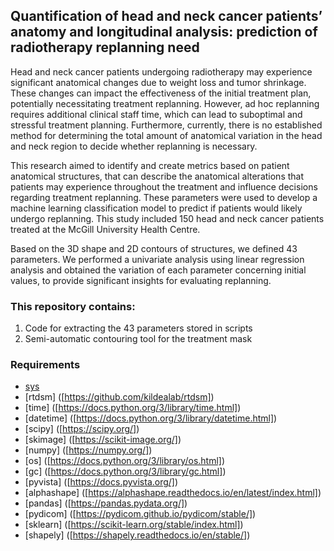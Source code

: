 ## Quantification of head and neck cancer patients’ anatomy and longitudinal analysis: prediction of radiotherapy replanning need

Head and neck cancer patients undergoing radiotherapy may experience significant anatomical changes due to weight loss and tumor shrinkage. These changes can impact the effectiveness of the initial treatment plan, potentially necessitating treatment replanning. However, ad hoc replanning requires additional clinical staff time, which can lead to suboptimal and stressful treatment planning. Furthermore, currently, there is no established method for determining the total amount of anatomical variation in the head and neck region to decide whether replanning is necessary. 

This research aimed to identify and create metrics based on patient anatomical structures, that can describe the anatomical alterations that patients may experience throughout the treatment and influence decisions regarding treatment replanning. These parameters were used to develop a machine learning classification model to predict if patients would likely undergo replanning. This study included 150 head and neck cancer patients treated at the McGill University Health Centre. 

Based on the 3D shape and 2D contours of structures, we defined 43 parameters. We performed a univariate analysis using linear regression analysis and obtained the variation of each parameter concerning initial values, to provide significant insights for evaluating replanning. 

### This repository contains:
  1. Code for extracting the 43 parameters stored in scripts
  2. Semi-automatic contouring tool for the treatment mask

### Requirements
  *  [sys]([https://docs.python.org/3/library/sys.html])
  *  [rtdsm] ([https://github.com/kildealab/rtdsm])
  *  [time] ([https://docs.python.org/3/library/time.html])
  *  [datetime] ([https://docs.python.org/3/library/datetime.html])
  *  [scipy] ([https://scipy.org/])
  *  [skimage] ([https://scikit-image.org/])
  *  [numpy] ([https://numpy.org/])
  *  [os] ([https://docs.python.org/3/library/os.html])
  *  [gc] ([https://docs.python.org/3/library/gc.html])
  *  [pyvista] ([https://docs.pyvista.org/])
  *  [alphashape] ([https://alphashape.readthedocs.io/en/latest/index.html])
  *  [pandas] ([https://pandas.pydata.org/])
  *  [pydicom] ([https://pydicom.github.io/pydicom/stable/])
  *  [sklearn] ([https://scikit-learn.org/stable/index.html])
  *  [shapely] ([https://shapely.readthedocs.io/en/stable/])

